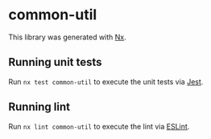 # common-util

This library was generated with [Nx](https://nx.dev).

## Running unit tests

Run `nx test common-util` to execute the unit tests via [Jest](https://jestjs.io).

## Running lint

Run `nx lint common-util` to execute the lint via [ESLint](https://eslint.org/).
